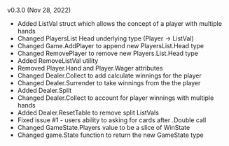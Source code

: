 v0.3.0 (Nov 28, 2022)
- Added ListVal struct which allows the concept of a player with multiple hands
- Changed PlayersList Head underlying type (Player -> ListVal)
- Changed Game.AddPlayer to append new PlayersList.Head type
- Changed RemovePlayer to remove new Players.List.Head type
- Added RemoveListVal utility
- Removed Player.Hand and Player.Wager attributes
- Changed Dealer.Collect to add calculate winnings for the player
- Changed Dealer.Surrender to take winnings from the the player
- Added Dealer.Split
- Changed Dealer.Collect to account for player winnings with multiple hands
- Added Dealer.ResetTable to remove split ListVals
- Fixed issue #1 - users ability to asking for cards after .Double call
- Changed GameState.Players value to be a slice of WinState
- Changed game.State function to return the new GameState type


